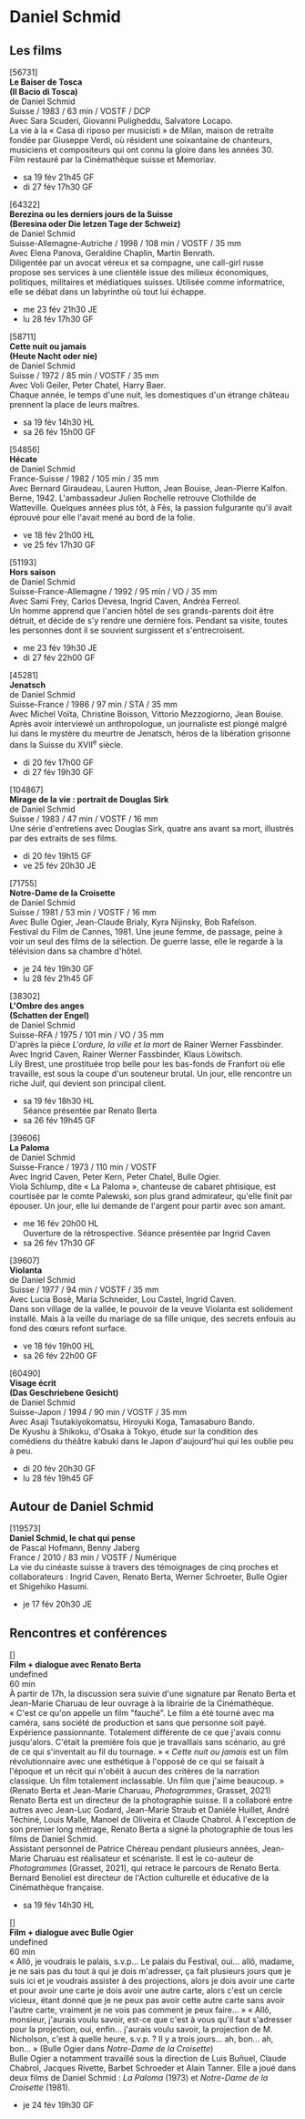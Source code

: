 # Daniel Schmid

## Les films

[56731]  
**Le Baiser de Tosca**  
**(Il Bacio di Tosca)**  
de Daniel Schmid  
Suisse / 1983 / 63 min / VOSTF / DCP  
Avec Sara Scuderi, Giovanni Puligheddu, Salvatore Locapo.  
La vie à la « Casa di riposo per musicisti » de Milan, maison de retraite fondée par Giuseppe Verdi, où résident une soixantaine de chanteurs, musiciens et compositeurs qui ont connu la gloire dans les années 30.  
Film restauré par la Cinémathèque suisse et Memoriav.

- sa 19 fév 21h45 GF
- di 27 fév 17h30 GF

[64322]  
**Berezina ou les derniers jours de la Suisse**  
**(Beresina oder Die letzen Tage der Schweiz)**  
de Daniel Schmid  
Suisse-Allemagne-Autriche / 1998 / 108 min / VOSTF / 35 mm  
Avec Elena Panova, Geraldine Chaplin, Martin Benrath.  
Diligentée par un avocat véreux et sa compagne, une call-girl russe propose ses services à une clientèle issue des milieux économiques, politiques, militaires et médiatiques suisses. Utilisée comme informatrice, elle se débat dans un labyrinthe où tout lui échappe.

- me 23 fév 21h30 JE
- lu 28 fév 17h30 GF

[58711]  
**Cette nuit ou jamais**  
**(Heute Nacht oder nie)**  
de Daniel Schmid  
Suisse / 1972 / 85 min / VOSTF / 35 mm  
Avec Voli Geiler, Peter Chatel, Harry Baer.  
Chaque année, le temps d'une nuit, les domestiques d'un étrange château prennent la place de leurs maîtres.

- sa 19 fév 14h30 HL
- sa 26 fév 15h00 GF

[54856]  
**Hécate**  
de Daniel Schmid  
France-Suisse / 1982 / 105 min / 35 mm  
Avec Bernard Giraudeau, Lauren Hutton, Jean Bouise, Jean-Pierre Kalfon.  
Berne, 1942. L'ambassadeur Julien Rochelle retrouve Clothilde de Watteville. Quelques années plus tôt, à Fès, la passion fulgurante qu'il avait éprouvé pour elle l'avait mené au bord de la folie.

- ve 18 fév 21h00 HL
- ve 25 fév 17h30 GF

[51193]  
**Hors saison**  
de Daniel Schmid  
Suisse-France-Allemagne / 1992 / 95 min / VO / 35 mm  
Avec Sami Frey, Carlos Devesa, Ingrid Caven, Andréa Ferreol.  
Un homme apprend que l'ancien hôtel de ses grands-parents doit être détruit, et décide de s'y rendre une dernière fois. Pendant sa visite, toutes les personnes dont il se souvient surgissent et s'entrecroisent.

- me 23 fév 19h30 JE
- di 27 fév 22h00 GF

[45281]  
**Jenatsch**  
de Daniel Schmid  
Suisse-France / 1986 / 97 min / STA / 35 mm  
Avec Michel Voïta, Christine Boisson, Vittorio Mezzogiorno, Jean Bouise.  
Après avoir interviewé un anthropologue, un journaliste est plongé malgré lui dans le mystère du meurtre de Jenatsch, héros de la libération grisonne dans la Suisse du XVII<sup>e</sup> siècle.

- di 20 fév 17h00 GF
- di 27 fév 19h30 GF

[104867]  
**Mirage de la vie : portrait de Douglas Sirk**  
de Daniel Schmid  
Suisse / 1983 / 47 min / VOSTF / 16 mm  
Une série d'entretiens avec Douglas Sirk, quatre ans avant sa mort, illustrés par des extraits de ses films.

- di 20 fév 19h15 GF
- ve 25 fév 20h30 JE

[71755]  
**Notre-Dame de la Croisette**  
de Daniel Schmid  
Suisse / 1981 / 53 min / VOSTF / 16 mm  
Avec Bulle Ogier, Jean-Claude Brialy, Kyra Nijinsky, Bob Rafelson.  
Festival du Film de Cannes, 1981. Une jeune femme, de passage, peine à voir un seul des films de la sélection. De guerre lasse, elle le regarde à la télévision dans sa chambre d'hôtel.

- je 24 fév 19h30 GF
- lu 28 fév 21h45 GF

[38302]  
**L'Ombre des anges**  
**(Schatten der Engel)**  
de Daniel Schmid  
Suisse-RFA / 1975 / 101 min / VO / 35 mm  
D'après la pièce _L'ordure, la ville et la mort_ de Rainer Werner Fassbinder.  
Avec Ingrid Caven, Rainer Werner Fassbinder, Klaus Löwitsch.  
Lily Brest, une prostituée trop belle pour les bas-fonds de Franfort où elle travaille, est sous la coupe d'un souteneur brutal. Un jour, elle rencontre un riche Juif, qui devient son principal client.

- sa 19 fév 18h30 HL  
  Séance présentée par Renato Berta
- sa 26 fév 19h45 GF

[39606]  
**La Paloma**  
de Daniel Schmid  
Suisse-France / 1973 / 110 min / VOSTF  
Avec Ingrid Caven, Peter Kern, Peter Chatel, Bulle Ogier.  
Viola Schlump, dite « La Paloma », chanteuse de cabaret phtisique, est courtisée par le comte Palewski, son plus grand admirateur, qu'elle finit par épouser. Un jour, elle lui demande de l'argent pour partir avec son amant.

- me 16 fév 20h00 HL  
  Ouverture de la rétrospective. Séance présentée par Ingrid Caven
- sa 26 fév 17h30 GF

[39607]  
**Violanta**  
de Daniel Schmid  
Suisse / 1977 / 94 min / VOSTF / 35 mm  
Avec Lucia Bosè, Maria Schneider, Lou Castel, Ingrid Caven.  
Dans son village de la vallée, le pouvoir de la veuve Violanta est solidement installé. Mais à la veille du mariage de sa fille unique, des secrets enfouis au fond des cœurs refont surface.

- ve 18 fév 19h00 HL
- sa 26 fév 22h00 GF

[60490]  
**Visage écrit**  
**(Das Geschriebene Gesicht)**  
de Daniel Schmid  
Suisse-Japon / 1994 / 90 min / VOSTF / 35 mm  
Avec Asaji Tsutakiyokomatsu, Hiroyuki Koga, Tamasaburo Bando.  
De Kyushu à Shikoku, d'Osaka à Tokyo, étude sur la condition des comédiens du théâtre kabuki dans le Japon d'aujourd'hui qui les oublie peu à peu.

- di 20 fév 20h30 GF
- lu 28 fév 19h45 GF

## Autour de Daniel Schmid

[119573]  
**Daniel Schmid, le chat qui pense**  
de Pascal Hofmann, Benny Jaberg  
France / 2010 / 83 min / VOSTF / Numérique  
La vie du cinéaste suisse à travers des témoignages de cinq proches et collaborateurs : Ingrid Caven, Renato Berta, Werner Schroeter, Bulle Ogier et Shigehiko Hasumi.

- je 17 fév 20h30 JE

## Rencontres et conférences

[]  
**Film + dialogue avec Renato Berta**  
undefined  
60 min  
À partir de 17h, la discussion sera suivie d'une signature par Renato Berta et Jean-Marie Charuau de leur ouvrage à la librairie de la Cinémathèque.  
« C'est ce qu'on appelle un film "fauché". Le film a été tourné avec ma caméra, sans société de production et sans que personne soit payé. Expérience passionnante. Totalement différente de ce que j'avais connu jusqu'alors. C'était la première fois que je travaillais sans scénario, au gré de ce qui s'inventait au fil du tournage. » « _Cette nuit ou jamais_ est un film révolutionnaire avec une esthétique à l'opposé de ce qui se faisait à l'époque et un récit qui n'obéit à aucun des critères de la narration classique. Un film totalement inclassable. Un film que j'aime beaucoup. » (Renato Berta et Jean-Marie Charuau, _Photogrammes_, Grasset, 2021)  
Renato Berta est un directeur de la photographie suisse. Il a collaboré entre autres avec Jean-Luc Godard, Jean-Marie Straub et Danièle Huillet, André Téchiné, Louis Malle, Manoel de Oliveira et Claude Chabrol. À l'exception de son premier long métrage, Renato Berta a signé la photographie de tous les films de Daniel Schmid.  
Assistant personnel de Patrice Chéreau pendant plusieurs années, Jean-Marie Charuau est réalisateur et scénariste. Il est le co-auteur de _Photogrammes_ (Grasset, 2021), qui retrace le parcours de Renato Berta.  
Bernard Benoliel est directeur de l'Action culturelle et éducative de la Cinémathèque française.

- sa 19 fév 14h30 HL

[]  
**Film + dialogue avec Bulle Ogier**  
undefined  
60 min  
« Allô, je voudrais le palais, s.v.p... Le palais du Festival, oui... allô, madame, je ne sais pas du tout à qui je dois m'adresser, ça fait plusieurs jours que je suis ici et je voudrais assister à des projections, alors je dois avoir une carte et pour avoir une carte je dois avoir une autre carte, alors c'est un cercle vicieux, étant donné que je ne peux pas avoir cette autre carte sans avoir l'autre carte, vraiment je ne vois pas comment je peux faire... » « Allô, monsieur, j'aurais voulu savoir, est-ce que c'est à vous qu'il faut s'adresser pour la projection, oui, enfin... j'aurais voulu savoir, la projection de M. Nicholson, c'est à quelle heure, s.v.p. ? Il y a trois jours... ah, bon... ah, bon... » (Bulle Ogier dans _Notre-Dame de la Croisette_)  
Bulle Ogier a notamment travaillé sous la direction de Luis Buñuel, Claude Chabrol, Jacques Rivette, Barbet Schroeder et Alain Tanner. Elle a joué dans deux films de Daniel Schmid : _La Paloma_ (1973) et _Notre-Dame de la Croisette_ (1981).

- je 24 fév 19h30 GF
